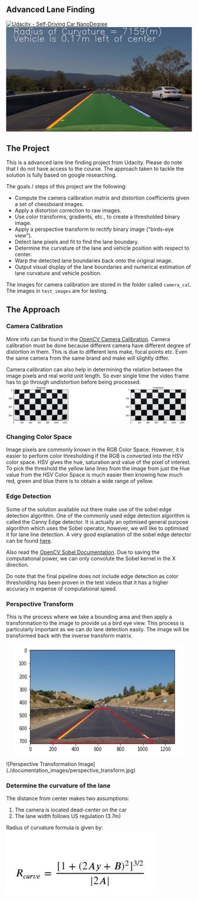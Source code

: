## Advanced Lane Finding
[![Udacity - Self-Driving Car NanoDegree](https://s3.amazonaws.com/udacity-sdc/github/shield-carnd.svg)](http://www.udacity.com/drive)
![Lanes Image](./examples/example_output.jpg)

The Project
---
This is a advanced lane line finding project from Udacity. Please do note that I do not have access to the course. The approach taken to tackle the solution is fully based on google researching.

The goals / steps of this project are the following:

* Compute the camera calibration matrix and distortion coefficients given a set of chessboard images.
* Apply a distortion correction to raw images.
* Use color transforms, gradients, etc., to create a thresholded binary image.
* Apply a perspective transform to rectify binary image ("birds-eye view").
* Detect lane pixels and fit to find the lane boundary.
* Determine the curvature of the lane and vehicle position with respect to center.
* Warp the detected lane boundaries back onto the original image.
* Output visual display of the lane boundaries and numerical estimation of lane curvature and vehicle position.

The images for camera calibration are stored in the folder called `camera_cal`.  The images in `test_images` are for testing.

The Approach
---

### Camera Calibration

More info can be found in the [OpenCV Camera Calibration]. Camera calibration must be done because different camera have different degree of distortion in them. This is due to different lens make, focal points etc. Even the same camera from the same brand and make will slightly differ.

Camera calibration can also help in determining the relation between the image pixels and real world unit length. So ever single time the video frame has to go through undistortion before being processed.
![Camera Calibration Image](./documentation_images/camera_cal.jpg)

### Changing Color Space
Image pixels are commonly known in the RGB Color Space. However, it is easier to perform color thresholding if the RGB is converted into the HSV color space. HSV gives the hue, saturation and value of the pixel of interest. To pick the threshold the yellow lane lines from the image from just the Hue value from the HSV Color Space is much easier then knowing how much red, green and blue there is to obtain a wide range of yellow.

### Edge Detection
Some of the solution available out there make use of the sobel edge detection algorithm.
One of the commonly used edge detection algorithm is called the Canny Edge detector. It is actually an optimised general purpose algorithm which uses the Sobel operator, however, we will like to optimised it for lane line detection. A very good explanation of the sobel edge detector can be found [here].

Also read the [OpenCV Sobel Documentation].
Due to saving the computational power, we can only convolute the Sobel kernel in the X direction.

Do note that the final pipeline does not include edge detection as color thresholding has been proven in the test videos that it has a higher accuracy in expense of computational speed.

### Perspective Transform
This is the process where we take a bounding area and then apply a transformation to the image to provide us a bird eye view. This process is particularly important as we can do lane detection easily. The image will be transformed back with the inverse transform matrix.

<p align="center">
  <img width="460" height="300" src="./documentation_images/before.jpg">
</p>
![Perspective Transformation Image](./documentation_images/perspective_transform.jpg)


### Determine the curvature of the lane
The distance from center makes two assumptions:

1. The camera is located dead-center on the car
2. The lane width follows US regulation (3.7m)

Radius of curvature formula is given by:
![formula](./documentation_images/formula.jpg)

[here]:https://www.youtube.com/watch?v=uihBwtPIBxM
[OpenCV Sobel Documentation]:https://docs.opencv.org/2.4/doc/tutorials/imgproc/imgtrans/sobel_derivatives/sobel_derivatives.html
[OpenCV Camera Calibration]:https://docs.opencv.org/2.4/doc/tutorials/calib3d/camera_calibration/camera_calibration.html
